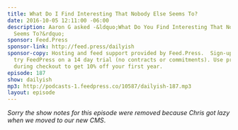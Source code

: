 ```yaml
---
title: What Do I Find Interesting That Nobody Else Seems To?
date: 2016-10-05 12:11:00 -06:00
description: Aaron G asked -&ldquo;What Do You Find Interesting That Nobody Else
  Seems To?&rdquo;
sponsor: Feed.Press
sponsor-link: http://feed.press/dailyish
sponsor-copy: Hosting and feed support provided by Feed.Press.  Sign-up today and
  try FeedPress on a 14 day trial (no contracts or commitments). Use promo code "dailyish"
  during checkout to get 10% off your first year.
episode: 187
show: dailyish
mp3: http://podcasts-1.feedpress.co/10587/dailyish-187.mp3
layout: episode
---
```


<em>Sorry the show notes for this episode were removed because Chris got lazy when we moved to our new CMS</em>.
